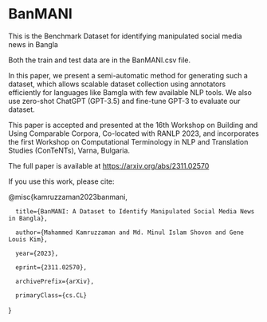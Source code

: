 # BanMANI
This is the Benchmark Dataset for identifying manipulated social media news in Bangla

Both the train and test data are in the BanMANI.csv file. 

In this paper, we present a semi-automatic method for generating such a dataset, which allows scalable dataset collection using annotators efficiently for languages like Bamgla with few available NLP tools. We also use zero-shot ChatGPT (GPT-3.5) and fine-tune GPT-3 to evaluate our dataset. 

This paper is accepted and presented at the 16th Workshop on Building and Using Comparable Corpora, Co-located with RANLP 2023, and incorporates the first Workshop on Computational Terminology in NLP and Translation Studies (ConTeNTs), Varna, Bulgaria. 

The full paper is available at https://arxiv.org/abs/2311.02570

If you use this work, please cite:

@misc{kamruzzaman2023banmani,
      
      title={BanMANI: A Dataset to Identify Manipulated Social Media News in Bangla}, 
      
      author={Mahammed Kamruzzaman and Md. Minul Islam Shovon and Gene Louis Kim},
     
      year={2023},
      
      eprint={2311.02570},
      
      archivePrefix={arXiv},
      
      primaryClass={cs.CL}

}





